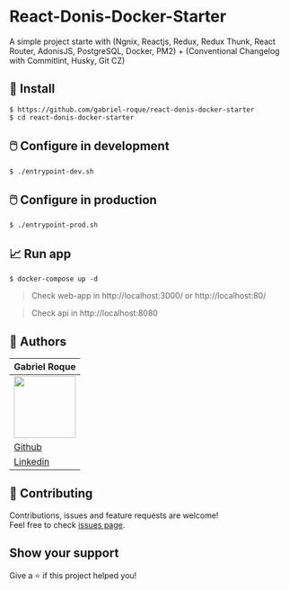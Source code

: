 # React-Donis-Docker-Starter
A simple project starte with (Ngnix, Reactjs, Redux, Redux Thunk, React Router, AdonisJS, PostgreSQL, Docker, PM2) + (Conventional Changelog with Commitlint, Husky, Git CZ)

## 🚀 Install

```
$ https://github.com/gabriel-roque/react-donis-docker-starter
$ cd react-donis-docker-starter
```

## 🖱️ Configure in development

```
$ ./entrypoint-dev.sh
```

## 🖱️ Configure in production

```
$ ./entrypoint-prod.sh
```

## 📈 Run app

```
$ docker-compose up -d
```

> Check web-app in http://localhost:3000/ or http://localhost:80/

> Check api in http://localhost:8080

## 👤 Authors

| Gabriel Roque |
| ------------- |
| <img src="https://avatars2.githubusercontent.com/u/32438220?s=460&v=4" width="110">  |
| <a href="https://github.com/gabriel-roque">Github</a>  |
| <a href="https://www.linkedin.com/in/gabriel-roque/">Linkedin</a> |


## 🤝 Contributing

Contributions, issues and feature requests are welcome!<br />Feel free to check [issues page](https://github.com/gabriel-roque/react-donis-docker-starter/issues). 

## Show your support

Give a ⭐️ if this project helped you!
